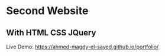 # Second Website
## With HTML CSS JQuery
Live Demo: https://ahmed-magdy-el-sayed.github.io/portfolio/
